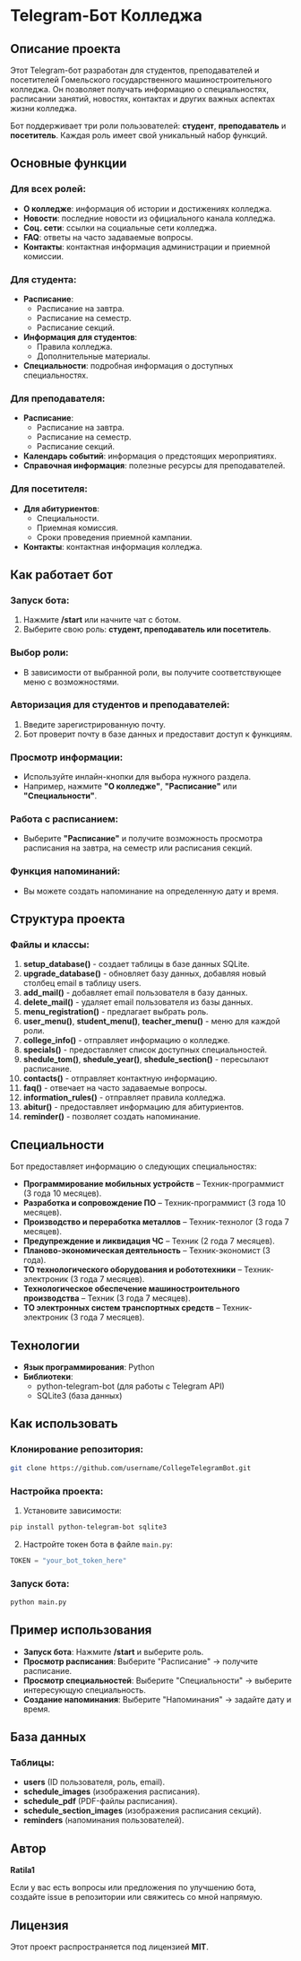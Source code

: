# Telegram-Бот Колледжа

## Описание проекта
Этот Telegram-бот разработан для студентов, преподавателей и посетителей Гомельского государственного машиностроительного колледжа. Он позволяет получать информацию о специальностях, расписании занятий, новостях, контактах и других важных аспектах жизни колледжа.

Бот поддерживает три роли пользователей: **студент**, **преподаватель** и **посетитель**. Каждая роль имеет свой уникальный набор функций.

## Основные функции
### Для всех ролей:
- **О колледже**: информация об истории и достижениях колледжа.
- **Новости**: последние новости из официального канала колледжа.
- **Соц. сети**: ссылки на социальные сети колледжа.
- **FAQ**: ответы на часто задаваемые вопросы.
- **Контакты**: контактная информация администрации и приемной комиссии.

### Для студента:
- **Расписание**:
  - Расписание на завтра.
  - Расписание на семестр.
  - Расписание секций.
- **Информация для студентов**:
  - Правила колледжа.
  - Дополнительные материалы.
- **Специальности**: подробная информация о доступных специальностях.

### Для преподавателя:
- **Расписание**:
  - Расписание на завтра.
  - Расписание на семестр.
  - Расписание секций.
- **Календарь событий**: информация о предстоящих мероприятиях.
- **Справочная информация**: полезные ресурсы для преподавателей.

### Для посетителя:
- **Для абитуриентов**:
  - Специальности.
  - Приемная комиссия.
  - Сроки проведения приемной кампании.
- **Контакты**: контактная информация колледжа.

## Как работает бот
### Запуск бота:
1. Нажмите **/start** или начните чат с ботом.
2. Выберите свою роль: **студент, преподаватель или посетитель**.

### Выбор роли:
- В зависимости от выбранной роли, вы получите соответствующее меню с возможностями.

### Авторизация для студентов и преподавателей:
1. Введите зарегистрированную почту.
2. Бот проверит почту в базе данных и предоставит доступ к функциям.

### Просмотр информации:
- Используйте инлайн-кнопки для выбора нужного раздела.
- Например, нажмите **"О колледже"**, **"Расписание"** или **"Специальности"**.

### Работа с расписанием:
- Выберите **"Расписание"** и получите возможность просмотра расписания на завтра, на семестр или расписания секций.

### Функция напоминаний:
- Вы можете создать напоминание на определенную дату и время.

## Структура проекта
### Файлы и классы:
1. **setup_database()** - создает таблицы в базе данных SQLite.
2. **upgrade_database()** - обновляет базу данных, добавляя новый столбец email в таблицу users.
3. **add_mail()** - добавляет email пользователя в базу данных.
4. **delete_mail()** - удаляет email пользователя из базы данных.
5. **menu_registration()** - предлагает выбрать роль.
6. **user_menu()**, **student_menu()**, **teacher_menu()** - меню для каждой роли.
7. **college_info()** - отправляет информацию о колледже.
8. **specials()** - предоставляет список доступных специальностей.
9. **shedule_tom()**, **shedule_year()**, **shedule_section()** - пересылают расписание.
10. **contacts()** - отправляет контактную информацию.
11. **faq()** - отвечает на часто задаваемые вопросы.
12. **information_rules()** - отправляет правила колледжа.
13. **abitur()** - предоставляет информацию для абитуриентов.
14. **reminder()** - позволяет создать напоминание.

## Специальности
Бот предоставляет информацию о следующих специальностях:
- **Программирование мобильных устройств** – Техник-программист (3 года 10 месяцев).
- **Разработка и сопровождение ПО** – Техник-программист (3 года 10 месяцев).
- **Производство и переработка металлов** – Техник-технолог (3 года 7 месяцев).
- **Предупреждение и ликвидация ЧС** – Техник (2 года 7 месяцев).
- **Планово-экономическая деятельность** – Техник-экономист (3 года).
- **ТО технологического оборудования и робототехники** – Техник-электроник (3 года 7 месяцев).
- **Технологическое обеспечение машиностроительного производства** – Техник (3 года 7 месяцев).
- **ТО электронных систем транспортных средств** – Техник-электроник (3 года 7 месяцев).

## Технологии
- **Язык программирования**: Python
- **Библиотеки**:
  - python-telegram-bot (для работы с Telegram API)
  - SQLite3 (база данных)

## Как использовать
### Клонирование репозитория:
```bash
git clone https://github.com/username/CollegeTelegramBot.git
```
### Настройка проекта:
1. Установите зависимости:
```bash
pip install python-telegram-bot sqlite3
```
2. Настройте токен бота в файле `main.py`:
```python
TOKEN = "your_bot_token_here"
```
### Запуск бота:
```bash
python main.py
```

## Пример использования
- **Запуск бота**: Нажмите **/start** и выберите роль.
- **Просмотр расписания**: Выберите "Расписание" → получите расписание.
- **Просмотр специальностей**: Выберите "Специальности" → выберите интересующую специальность.
- **Создание напоминания**: Выберите "Напоминания" → задайте дату и время.

## База данных
### Таблицы:
- **users** (ID пользователя, роль, email).
- **schedule_images** (изображения расписания).
- **schedule_pdf** (PDF-файлы расписания).
- **schedule_section_images** (изображения расписания секций).
- **reminders** (напоминания пользователей).

## Автор
**Ratila1**

Если у вас есть вопросы или предложения по улучшению бота, создайте issue в репозитории или свяжитесь со мной напрямую.

## Лицензия
Этот проект распространяется под лицензией **MIT**.
